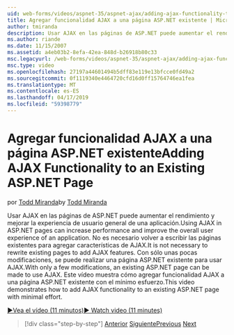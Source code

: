 ```yaml
---
uid: web-forms/videos/aspnet-35/aspnet-ajax/adding-ajax-functionality-to-an-existing-aspnet-page
title: Agregar funcionalidad AJAX a una página ASP.NET existente | Microsoft Docs
author: tmiranda
description: Usar AJAX en las páginas de ASP.NET puede aumentar el rendimiento y mejorar la experiencia de usuario general de una aplicación. No es necesario volver a escribir las páginas existentes...
ms.author: riande
ms.date: 11/15/2007
ms.assetid: a4eb03b2-8efa-42ea-848d-b26918b80c33
msc.legacyurl: /web-forms/videos/aspnet-35/aspnet-ajax/adding-ajax-functionality-to-an-existing-aspnet-page
msc.type: video
ms.openlocfilehash: 27197a44601494b5dff83e119e13bfcce0fd49a2
ms.sourcegitcommit: 0f1119340e4464720cfd16d0ff15764746ea1fea
ms.translationtype: MT
ms.contentlocale: es-ES
ms.lasthandoff: 04/17/2019
ms.locfileid: "59398779"
---
```

# <a name="adding-ajax-functionality-to-an-existing-aspnet-page"></a><span data-ttu-id="0acea-104">Agregar funcionalidad AJAX a una página ASP.NET existente</span><span class="sxs-lookup"><span data-stu-id="0acea-104">Adding AJAX Functionality to an Existing ASP.NET Page</span></span>

<span data-ttu-id="0acea-105">por [Todd Miranda](https://github.com/tmiranda)</span><span class="sxs-lookup"><span data-stu-id="0acea-105">by [Todd Miranda](https://github.com/tmiranda)</span></span>

<span data-ttu-id="0acea-106">Usar AJAX en las páginas de ASP.NET puede aumentar el rendimiento y mejorar la experiencia de usuario general de una aplicación.</span><span class="sxs-lookup"><span data-stu-id="0acea-106">Using AJAX in ASP.NET pages can increase performance and improve the overall user experience of an application.</span></span> <span data-ttu-id="0acea-107">No es necesario volver a escribir las páginas existentes para agregar características de AJAX.</span><span class="sxs-lookup"><span data-stu-id="0acea-107">It is not necessary to rewrite existing pages to add AJAX features.</span></span> <span data-ttu-id="0acea-108">Con sólo unas pocas modificaciones, se puede realizar una página ASP.NET existente para usar AJAX.</span><span class="sxs-lookup"><span data-stu-id="0acea-108">With only a few modifications, an existing ASP.NET page can be made to use AJAX.</span></span> <span data-ttu-id="0acea-109">Este vídeo muestra cómo agregar funcionalidad AJAX a una página ASP.NET existente con el mínimo esfuerzo.</span><span class="sxs-lookup"><span data-stu-id="0acea-109">This video demonstrates how to add AJAX functionality to an existing ASP.NET page with minimal effort.</span></span>

[<span data-ttu-id="0acea-110">&#9654;Vea el vídeo (11 minutos)</span><span class="sxs-lookup"><span data-stu-id="0acea-110">&#9654; Watch video (11 minutes)</span></span>](https://channel9.msdn.com/Blogs/ASP-NET-Site-Videos/adding-ajax-functionality-to-an-existing-aspnet-page)

> [!div class="step-by-step"]
> <span data-ttu-id="0acea-111">[Anterior](aspnet-ajax-support-in-visual-studio-2008.md)
> [Siguiente](creating-and-using-an-ajax-enabled-web-service-in-a-web-site.md)</span><span class="sxs-lookup"><span data-stu-id="0acea-111">[Previous](aspnet-ajax-support-in-visual-studio-2008.md)
[Next](creating-and-using-an-ajax-enabled-web-service-in-a-web-site.md)</span></span>
